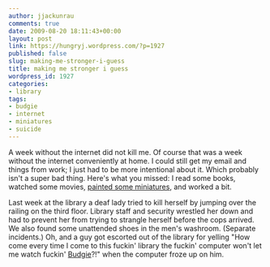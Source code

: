```yaml
---
author: jjackunrau
comments: true
date: 2009-08-20 18:11:43+00:00
layout: post
link: https://hungryj.wordpress.com/?p=1927
published: false
slug: making-me-stronger-i-guess
title: making me stronger i guess
wordpress_id: 1927
categories:
- library
tags:
- budgie
- internet
- miniatures
- suicide
---
```


A week without the internet did not kill me. Of course that was a week without the internet conveniently at home. I could still get my email and things from work; I just had to be more intentional about it. Which probably isn't a super bad thing. Here's what you missed: I read some books, watched some movies, [painted some miniatures](http://www.flickr.com/photos/hungry_j/3837175488/), and worked a bit.

Last week at the library a deaf lady tried to kill herself by jumping over the railing on the third floor. Library staff and security wrestled her down and had to prevent her from trying to strangle herself before the cops arrived. We also found some unattended shoes in the men's washroom. (Separate incidents.) Oh, and a guy got escorted out of the library for yelling "How come every time I come to this fuckin' library the fuckin' computer won't let me watch fuckin' [Budgie](http://www.youtube.com/watch?v=54H3EUAzpVg)?!" when the computer froze up on him.
